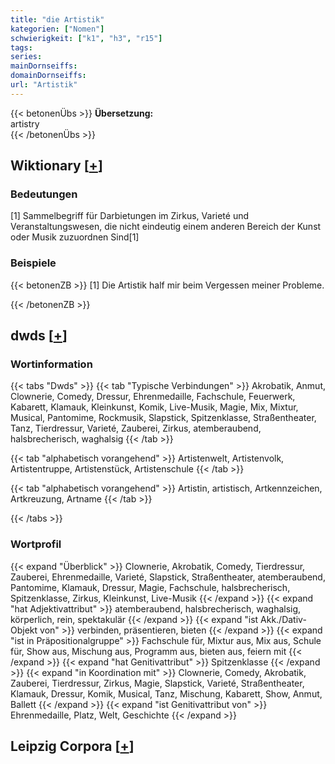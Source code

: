 ```yaml
---
title: "die Artistik"
kategorien: ["Nomen"]
schwierigkeit: ["k1", "h3", "r15"]
tags:
series:
mainDornseiffs:
domainDornseiffs:
url: "Artistik"
---
```


{{< betonenÜbs >}}
**Übersetzung:**  
artistry  
{{< /betonenÜbs >}}

## Wiktionary [[+](https://de.wiktionary.org/wiki/Artistik)]

### Bedeutungen
[1] Sammelbegriff für Darbietungen im Zirkus, Varieté und Veranstaltungswesen, die nicht eindeutig einem anderen Bereich der Kunst oder Musik zuzuordnen Sind[1]  

### Beispiele
{{< betonenZB >}}
[1] Die Artistik half mir beim Vergessen meiner Probleme.  

{{< /betonenZB >}}


## dwds [[+](https://www.dwds.de/wb/Artistik)]

### Wortinformation
{{< tabs "Dwds" >}}
{{< tab "Typische Verbindungen" >}}
Akrobatik, Anmut, Clownerie, Comedy, Dressur, Ehrenmedaille, Fachschule, Feuerwerk, Kabarett, Klamauk, Kleinkunst, Komik, Live-Musik, Magie, Mix, Mixtur, Musical, Pantomime, Rockmusik, Slapstick, Spitzenklasse, Straßentheater, Tanz, Tierdressur, Varieté, Zauberei, Zirkus, atemberaubend, halsbrecherisch, waghalsig
{{< /tab >}}

{{< tab "alphabetisch vorangehend" >}}
Artistenwelt, Artistenvolk, Artistentruppe, Artistenstück, Artistenschule
{{< /tab >}}

{{< tab "alphabetisch vorangehend" >}}
Artistin, artistisch, Artkennzeichen, Artkreuzung, Artname
{{< /tab >}}

{{< /tabs >}}

### Wortprofil
{{< expand "Überblick" >}} Clownerie, Akrobatik, Comedy, Tierdressur, Zauberei, Ehrenmedaille, Varieté, Slapstick, Straßentheater, atemberaubend, Pantomime, Klamauk, Dressur, Magie, Fachschule, halsbrecherisch, Spitzenklasse, Zirkus, Kleinkunst, Live-Musik {{< /expand >}}
{{< expand "hat Adjektivattribut" >}} atemberaubend, halsbrecherisch, waghalsig, körperlich, rein, spektakulär {{< /expand >}}
{{< expand "ist Akk./Dativ-Objekt von" >}} verbinden, präsentieren, bieten {{< /expand >}}
{{< expand "ist in Präpositionalgruppe" >}} Fachschule für, Mixtur aus, Mix aus, Schule für, Show aus, Mischung aus, Programm aus, bieten aus, feiern mit {{< /expand >}}
{{< expand "hat Genitivattribut" >}} Spitzenklasse {{< /expand >}}
{{< expand "in Koordination mit" >}} Clownerie, Comedy, Akrobatik, Zauberei, Tierdressur, Zirkus, Magie, Slapstick, Varieté, Straßentheater, Klamauk, Dressur, Komik, Musical, Tanz, Mischung, Kabarett, Show, Anmut, Ballett {{< /expand >}}
{{< expand "ist Genitivattribut von" >}} Ehrenmedaille, Platz, Welt, Geschichte {{< /expand >}}

## Leipzig Corpora [[+](https://corpora.uni-leipzig.de/en/res?word=Artistik&corpusId=deu_newscrawl-public_2018)]


